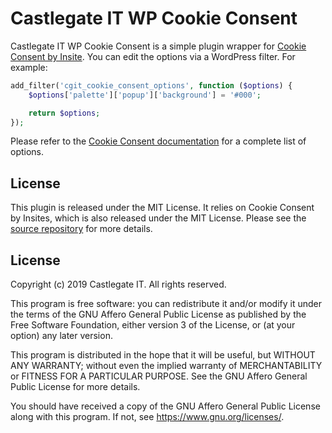 # Castlegate IT WP Cookie Consent

Castlegate IT WP Cookie Consent is a simple plugin wrapper for [Cookie Consent by Insite](https://cookieconsent.insites.com/). You can edit the options via a WordPress filter. For example:

~~~ php
add_filter('cgit_cookie_consent_options', function ($options) {
    $options['palette']['popup']['background'] = '#000';

    return $options;
});
~~~

Please refer to the [Cookie Consent documentation](https://cookieconsent.insites.com/documentation/javascript-api/) for a complete list of options.

## License

This plugin is released under the MIT License. It relies on Cookie Consent by Insites, which is also released under the MIT License. Please see the [source repository](https://github.com/insites/cookieconsent) for more details.

## License

Copyright (c) 2019 Castlegate IT. All rights reserved.

This program is free software: you can redistribute it and/or modify it under the terms of the GNU Affero General Public License as published by the Free Software Foundation, either version 3 of the License, or (at your option) any later version.

This program is distributed in the hope that it will be useful, but WITHOUT ANY WARRANTY; without even the implied warranty of MERCHANTABILITY or FITNESS FOR A PARTICULAR PURPOSE. See the GNU Affero General Public License for more details.

You should have received a copy of the GNU Affero General Public License along with this program. If not, see <https://www.gnu.org/licenses/>.
